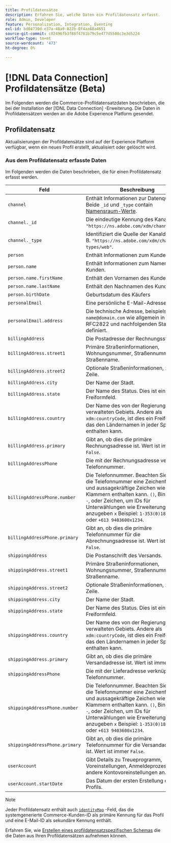 ```yaml
---
title: Profildatensätze
description: Erfahren Sie, welche Daten ein Profildatensatz erfasst.
role: Admin, Developer
feature: Personalization, Integration, Eventing
exl-id: bd04730d-e37a-48a9-822b-0f4aa68a4651
source-git-commit: c02496fb3f88f4781b79c5e477d5508c3e3d5224
workflow-type: tm+mt
source-wordcount: '473'
ht-degree: 0%

---
```


# [!DNL Data Connection] Profildatensätze (Beta)

Im Folgenden werden die Commerce-Profildatensatzdaten beschrieben, die bei der Installation der [!DNL Data Connection] -Erweiterung. Die Daten in Profildatensätzen werden an die Adobe Experience Platform gesendet.

## Profildatensatz

Aktualisierungen der Profildatensätze sind auf der Experience Platform verfügbar, wenn ein neues Profil erstellt, aktualisiert oder gelöscht wird.

### Aus dem Profildatensatz erfasste Daten

Im Folgenden werden die Daten beschrieben, die für einen Profildatensatz erfasst werden.

| Feld | Beschreibung |
|---|---|
| `channel` | Enthält Informationen zur Datenquelle. Beide `_id` und `_type` contain [Namensraum-Werte](https://experienceleague.adobe.com/en/docs/experience-platform/xdm/schema/namespaces). |
| `channel._id` | Die eindeutige Kennung des Kanals, z. B. `"https://ns.adobe.com/xdm/channels/web"`. |
| `channel._type` | Identifiziert die Quelle der Kanaldaten, z. B. `"https://ns.adobe.com/xdm/channel-types/web"`. |
| `person` | Enthält Informationen zum Kunden. |
| `person.name` | Enthält Informationen zum Namen des Kunden. |
| `person.name.firstName` | Enthält den Vornamen des Kunden. |
| `person.name.lastName` | Enthält den Nachnamen des Kunden. |
| `person.birthDate` | Geburtsdatum des Käufers |
| `personalEmail` | Eine persönliche E-Mail-Adresse. |
| `personalEmail.address` | Die technische Adresse, beispielsweise `name@domain.com` wie allgemein in RFC2822 und nachfolgenden Standards definiert. |
| `billingAddress` | Die Postadresse der Rechnungsstellung. |
| `billingAddress.street1` | Primäre Straßeninformationen, Wohnungsnummer, Straßennummer und Straßenname. |
| `billingAddress.street2` | Optionale Straßeninformationen, zweite Zeile. |
| `billingAddress.city` | Der Name der Stadt. |
| `billingAddress.state` | Der Name des Status. Dies ist ein Freiformfeld. |
| `billingAddress.country` | Der Name des von der Regierung verwalteten Gebiets. Andere als `xdm:countryCode`, ist dies ein Freiformfeld, das den Ländernamen in jeder Sprache enthalten kann. |
| `billingAddress.primary` | Gibt an, ob dies die primäre Rechnungsadresse ist. Wert ist immer `False`. |
| `billingAddressPhone` | Die mit der Rechnungsadresse verknüpfte Telefonnummer. |
| `billingAddressPhone.number` | Die Telefonnummer. Beachten Sie, dass die Telefonnummer eine Zeichenfolge ist und aussagekräftige Zeichen wie Klammern enthalten kann. `()`, Bindestriche `-`, oder Zeichen, um IDs für Unterwählungen wie Erweiterungen anzugeben `x` Beispiel:  `1-353(0)18391111` oder `+613 9403600x1234`. |
| `billingAddressPhone.primary` | Gibt an, ob dies die primäre Telefonnummer für die Abrechnungsadresse ist. Wert ist immer `False`. |
| `shippingAddress` | Die Postanschrift des Versands. |
| `shippingAddress.street1` | Primäre Straßeninformationen, Wohnungsnummer, Straßennummer und Straßenname. |
| `shippingAddress.street2` | Optionale Straßeninformationen, zweite Zeile. |
| `shippingAddress.city` | Der Name der Stadt. |
| `shippingAddress.state` | Der Name des Status. Dies ist ein Freiformfeld. |
| `shippingAddress.country` | Der Name des von der Regierung verwalteten Gebiets. Andere als `xdm:countryCode`, ist dies ein Freiformfeld, das den Ländernamen in jeder Sprache enthalten kann. |
| `shippingAddress.primary` | Gibt an, ob dies die primäre Versandadresse ist. Wert ist immer `False`. |
| `shippingAddressPhone` | Die mit der Lieferadresse verknüpfte Telefonnummer. |
| `shippingAddressPhone.number` | Die Telefonnummer. Beachten Sie, dass die Telefonnummer eine Zeichenfolge ist und aussagekräftige Zeichen wie Klammern enthalten kann. `()`, Bindestriche `-`, oder Zeichen, um IDs für Unterwählungen wie Erweiterungen anzugeben `x` Beispiel:  `1-353(0)18391111` oder `+613 9403600x1234`. |
| `shippingAddressPhone.primary` | Gibt an, ob dies die primäre Telefonnummer für die Versandadresse ist. Wert ist immer `False`. |
| `userAccount` | Gibt Details zu Treueprogramm, Voreinstellungen, Anmeldeprozesse und andere Kontovoreinstellungen an. |
| `userAccount.startDate` | Das Datum der ersten Erstellung des Profils. |

>[!NOTE]
>
>Jeder Profildatensatz enthält auch [`identityMap`](https://experienceleague.adobe.com/en/docs/experience-platform/xdm/field-groups/profile/identitymap) -Feld, das die systemgenerierte Commerce-Kunden-ID als primäre Kennung für das Profil und eine E-Mail-ID als sekundäre Kennung enthält.

Erfahren Sie, wie [Erstellen eines profildatensatzspezifischen Schemas](profile-data.md) die die Daten aus Ihren Profildatensätzen aufnehmen können.
